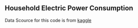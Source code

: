 ## Household Electric Power Consumption

Data Scource for this code is from <a href="https://www.kaggle.com/datasets/uciml/electric-power-consumption-data-set)"> kaggle 
